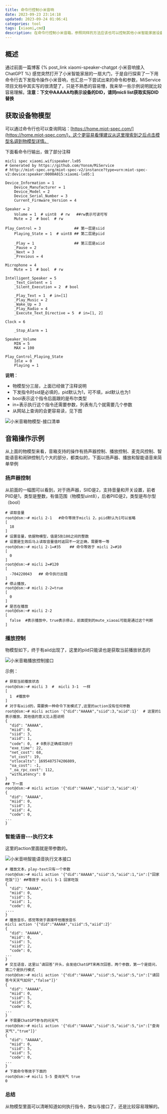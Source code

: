 ```yaml
---
title: 命令行控制小米音响
date: 2023-09-23 23:14:18
updated: 2023-09-24 01:06:41
categories: tool
tags: [xiaomi,cmd]
description: 在命令行控制小米音箱，参照同样的方法应该也可以控制其他小米智能家居设备。
---
```



## 概述

通过前面一篇博客 {% post_link xiaomi-speaker-chatgpt 小米音响接入ChatGPT %} 感觉突然打开了小米智能家居的一扇大门，于是自行探索了一下用命令行去下发指令操作小米音响，也汇总一下尝试出来的命令和参数，MiService项目文档中其实写的很清楚了，只是不熟悉的容易懵，我来举一些示例说明就比较容易理解。**注意：下文中AAAAA均表示设备的DID，请同micli list获取实际DID替换**

## 获取设备物模型

可以通过命令行也可以查询网站：[https://home.miot-spec.com/](https://home.miot-spec.com/)，这个更容易看懂建议从这里搜索到之后点击模型名调到物模型详情。

下面看命令行输出，做了部分注释

```
micli spec xiaomi.wifispeaker.lx05
# Generated by https://github.com/Yonsm/MiService
# http://miot-spec.org/miot-spec-v2/instance?type=urn:miot-spec-v2:device:speaker:0000A015:xiaomi-lx05:1

Device_Information = 1
    Device_Manufacturer = 1
    Device_Model = 2
    Device_Serial_Number = 3
    Current_Firmware_Version = 4

Speaker = 2
    Volume = 1  # uint8  # rw   ##rw表示可读可写
    Mute = 2  # bool  # rw

Play_Control = 3               ## 第一层是siid
    Playing_State = 1  # uint8 ## 第二层是piid

    _Play = 1                  ## 第三层是aiid
    _Pause = 2
    _Next = 3
    _Previous = 4

Microphone = 4
    Mute = 1  # bool  # rw

Intelligent_Speaker = 5
    _Text_Content = 1
    _Silent_Execution = 2  # bool

    _Play_Text = 1  # in=[1]
    _Play_Music = 2
    _Wake_Up = 3
    _Play_Radio = 4
    _Execute_Text_Directive = 5  # in=[1, 2]

Clock = 6

    _Stop_Alarm = 1

Speaker_Volume
    MIN = 5
    MAX = 100

Play_Control_Playing_State
    Idle = 0
    Playing = 1
```

**说明**：

- 物模型分三层，上面已经做了注释说明
- 下发指令时sid是必填的，pid默认为1，可不填，aid默认也为1
- bool表示这个指令后面跟的是布尔类型
- in=表示执行这个指令还需要参数，列表有几个就需要几个参数
- 从网站上查询的会更容易读，见下图

![小米音箱物模型-接口清单](control-xiaomi-speaker-cmdline/image-20230924002159451.png)

## 音箱操作示例

从上面的物模型来看，音箱支持的操作有扬声器控制、播放控制、麦克风控制、智能语音和闹钟控制几个大的部分，都类似的，下面以扬声器、播放和智能语音来简单举例

### 扬声器控制

从前面的一幅图可以看到，对于扬声器，SIID是2，支持音量和开关设置，前者PIID是1，类型是整数，有值范围（物模型uint8），后者PIID是2，类型是布尔型（bool）

```
# 读取音量
root@dsm:~# micli 2-1   #命令等效于micli 2，piid默认为1可以省略
[
  18
]
# 设置音量，依据物模型，值是5到100之间的整数
# 设置是生效后马上读取音量值时返回不一定正确，需要等一等
root@dsm:~# micli 2-1=#35    ## 命令等效于 micli 2=#10
[
  0
]
root@dsm:~# micli 2=#120
[
  -704220043   ## 命令执行出错
]
# 停止播放，
root@dsm:~# micli 2-2=true
[
  0
]
# 是否在播放
root@dsm:~# micli 2-2
[
  false  #表示播放中，true表示停止，前面提到的mute_xiaoai可能是通过这个判断
]
```

### 播放控制

物模型如下，终于有aiid出现了，这里的piid只能读也是获取当前播放状态的

![小米音箱播放控制接口](control-xiaomi-speaker-cmdline/image-20230924004435196.png)

示例：

```
# 获取当前播放状态
root@dsm:~# micli 3  #  micli 3-1  一样
[
  1  #播放中
]
# 对于有aiid的，需要换一种命令下发模式了,这里的action没有任何参数
root@dsm:~# micli action '{"did":"AAAAA","siid":3,"aiid":1}'  # 这里的1表示播放，其他值的意义见上图说明
{
  "did": "AAAAA",
  "miid": 0,
  "siid": 3,
  "aiid": 1,
  "code": 0,  # 0表示正确成功执行
  "exe_time": 22,
  "net_cost": 68,
  "ot_cost": 19,
  "otlocalts": 1695487574206809,
  "oa_cost": -1,
  "_oa_rpc_cost": 112,
  "withLatency": 0
}
## 下一首
root@dsm:~# micli action '{"did":"AAAAA","siid":3,"aiid":4}'
{
  "did": "AAAAA",
  "miid": 0,
  "siid": 3,
  "aiid": 4,
  "code": 0,
...
}
```

### 智能语音---执行文本

这里的action里面就是带参数的。

![小米音响智能语音执行文本接口](control-xiaomi-speaker-cmdline/image-20230924005303906.png)

```
# 播放文本，play-text只有一个参数
root@dsm:~# micli action '{"did":"AAAAA","siid":5,"aiid":1,"in":["回家吃饭"]}' ##等效于 micli 5-1 回家吃饭
{
  "did": "AAAAA",
  "miid": 0,
  "siid": 5,
  "aiid": 1,
  "code": 0,
....
}
# 播放音乐，感觉等效于直接呼他播放音乐
micli action '{"did":"AAAAA","siid":5,"aiid":2}'
{
  "did": "AAAAA",
  "miid": 0,
  "siid": 5,
  "aiid": 2,
  "code": 0,
...
}
# 交互语音，这里以’请回答‘开头，会发给ChatGPT来再次回答，两个参数，第一个是提问，第二个是执行模式
root@dsm:~# micli action '{"did":"AAAAA","siid":5,"aiid":5,"in":["请回答今天天气如何","false"]}'
{
  "did": "AAAAA",
  "miid": 0,
  "siid": 5,
  "aiid": 5,
  "code": 0,
...
}
# 不需要ChatGPT参与的问天气
root@dsm:~# micli action '{"did":"AAAAA","siid":5,"aiid":5,"in":["查询天气","true"]}'
{
  "did": "AAAAA",
  "miid": 0,
  "siid": 5,
  "aiid": 5,
  "code": 0,
...
}
# 下面命令等效于下面的
root@dsm:~# micli 5-5 查询天气 true
0
```


### 总结

从物模型里面可以清晰知道如何执行指令，类似与接口了，还是比较容易理解的。

